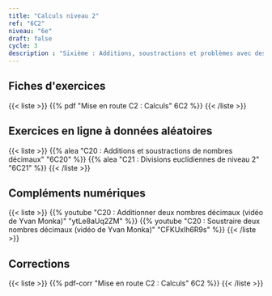 ```yaml
---
title: "Calculs niveau 2"
ref: "6C2"
niveau: "6e"
draft: false
cycle: 3
description : "Sixième : Additions, soustractions et problèmes avec des nombres décimaux"
---
```


<h2 class="ui horizontal divider header">Fiches d'exercices</h2>


{{< liste >}}
	{{% pdf "Mise en route C2 : Calculs" 6C2 %}}
{{< /liste >}}

<div class="ui hidden divider"></div>
<div class="ui hidden divider"></div>

<h2 class="ui horizontal divider header">Exercices en ligne à données aléatoires</h2>

{{< liste >}}
	{{% alea "C20 : Additions et soustractions de nombres décimaux" "6C20" %}}
	{{% alea "C21 : Divisions euclidiennes de niveau 2" "6C21" %}}
{{< /liste >}}

<div class="ui hidden divider"></div>
<div class="ui hidden divider"></div>

<h2 class="ui horizontal divider header">Compléments numériques</h2>

{{< liste >}}
	{{% youtube "C20 : Additionner deux nombres décimaux (vidéo de Yvan Monka)" "ytLe8aUq2ZM" %}}
	{{% youtube "C20 : Soustraire deux nombres décimaux (vidéo de Yvan Monka)" "CFKUxlh6R9s" %}}
{{< /liste >}}

<div class="ui hidden divider"></div>
<div class="ui hidden divider"></div>

<h2 class="ui horizontal divider header">Corrections</h2>


{{< liste >}}
	{{% pdf-corr "Mise en route C2 : Calculs" 6C2 %}}
{{< /liste >}}


